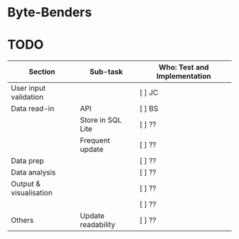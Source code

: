 # Byte-Benders
 
 # TODO

|Section                     |Sub-task                    |Who: Test and Implementation|
|----------------------------|----------------------------|----------------------------|
|User input validation       |                            |[ ] JC                      |
|Data read-in                |API                         |[ ] BS                      |
|                            |Store in SQL Lite           |[ ] ??                      |
|                            |Frequent update             |[ ] ??                      |
|Data prep                   |                            |[ ] ??                      |
|Data analysis               |                            |[ ] ??                      |
|Output & visualisation      |                            |[ ] ??                      |
|                            |                            |[ ] ??                      |
|Others                      |Update readability          |[ ] ??                      |

